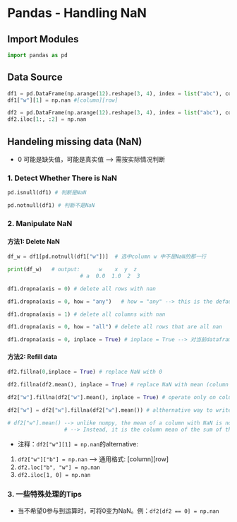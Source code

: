 
# Pandas - Handling NaN

## Import Modules
```python
import pandas as pd 
```

## Data Source
```python
df1 = pd.DataFrame(np.arange(12).reshape(3, 4), index = list("abc"), columns = list("wxyz"))
df1["w"][1] = np.nan #[column][row]
```
```python
df2 = pd.DataFrame(np.arange(12).reshape(3, 4), index = list("abc"), columns = list("wxyz"))
df2.iloc[1:, :2] = np.nan
```

## Handeling missing data (NaN)
- 0 可能是缺失值，可能是真实值 --> 需按实际情况判断

### 1. Detect Whether There is NaN
```python
pd.isnull(df1) # 判断是NaN

pd.notnull(df1) # 判断不是NaN
```
### 2. Manipulate NaN 
#### 方法1: Delete NaN
```python
df_w = df1[pd.notnull(df1["w"])]  # 选中column w 中不是NaN的那一行

print(df_w)   # output:      w    x  y  z
                       # a  0.0  1.0  2  3

df1.dropna(axis = 0) # delete all rows with nan

df1.dropna(axis = 0, how = "any")   # how = "any" --> this is the default setting --> delete all rows with nan

df1.dropna(axis = 1) # delete all columns with nan

df1.dropna(axis = 0, how = "all") # delete all rows that are all nan

df1.dropna(axis = 0, inplace = True) # inplace = True --> 对当前dataframe原地修改，不用在另存与一个新的dataframe中
```

#### 方法2: Refill data
```python
df2.fillna(0,inplace = True) # replace NaN with 0 

df2.fillna(df2.mean(), inplace = True) # replace NaN with mean (column mean)

df2["w"].fillna(df2["w"].mean(), inplace = True) # operate only on column w and replace its NaN with column mean

df2["w"] = df2["w"].fillna(df2["w"].mean()) # althernative way to write the above commend

# df2["w"].mean() --> unlike numpy, the mean of a column with NaN is not NaN. 
                  # --> Instead, it is the column mean of the sum of the rest of data point in the column 
```
- 注释：`df2["w"][1] = np.nan`的alternative:     
1. `df2["w"]["b"] = np.nan` --> 通用格式: [column][row]     
2. `df2.loc["b", "w"] = np.nan`     
3. `df2.iloc[1, 0] = np.nan`     

### 3. 一些特殊处理的Tips
- 当不希望0参与到运算时，可将0变为NaN。例：`df2[df2 == 0] = np.nan`



